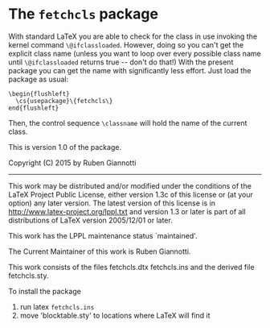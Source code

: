 # The `fetchcls` package

With standard LaTeX you are able to check for the class in use
invoking the kernel command `\@ifclassloaded`.
However, doing so you can't get the explicit class name
(unless you want to loop over every possible class name
until `\@ifclassloaded` returns true -- don't do that!)
With the present package you can get the name with significantly less effort.
Just load the package as usual:

    \begin{flushleft}
      \cs{usepackage}\{fetchcls\}
    end{flushleft}
    
Then, the control sequence `\classname` will hold the name of the current class.

This is version 1.0 of the package.

Copyright (C) 2015 by Ruben Giannotti

---

This work may be distributed and/or modified under the conditions of the LaTeX Project Public License, either version 1.3c of this license or (at your option) any later version. The latest version of this license is in http://www.latex-project.org/lppl.txt and version 1.3 or later is part of all distributions of LaTeX version 2005/12/01 or later.

This work has the LPPL maintenance status `maintained'.

The Current Maintainer of this work is Ruben Giannotti.

This work consists of the files
  fetchcls.dtx
  fetchcls.ins
and the derived file fetchcls.sty.

To install the package

 1. run latex `fetchcls.ins`
 2. move 'blocktable.sty' to locations where LaTeX will find it
